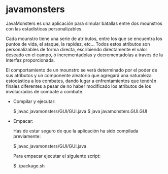 # javamonsters

JavaMonsters es una aplicación para simular batallas entre dos mounstros con las estadísticas personalizables.

Cada mounstro tiene una serie de atributos, entre los que se encuentra los puntos de vida, el ataque, la rapidez, etc... Todos estos atributos son personalizables de forma directa, escribiendo directamente el valor deseado en el campo, ó incrementadolas y decrementadolas a través de la interfaz proporcionada.

El comportamiento de un mounstro se verá determinado por el poder de sus atributos y un componente aleatorio que agregará una naturaleza estocástica a los combates, dando lugar a enfrentamientos que tendrán finales diferentes a pesar de no haber modificado los atributos de los involucrados de combate a combate.

- Compilar y ejecutar:

  $ javac javamonsters/GUI/GUI.java
  $ java javamonsters.GUI.GUI

- Empacar:

  Has de estar seguro de que la aplicación ha sido compilada previamente:

  $ javac javamonsters/GUI/GUI.java

  Para empacar ejecutar el siguiente script:

  $ ./package.sh